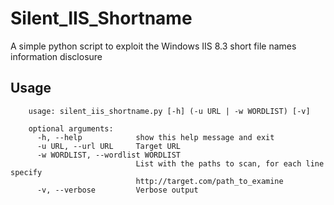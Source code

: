 # Silent_IIS_Shortname

A simple python script to exploit the Windows IIS 8.3 short file names information disclosure 

## Usage
        usage: silent_iis_shortname.py [-h] (-u URL | -w WORDLIST) [-v]

        optional arguments:
          -h, --help            show this help message and exit
          -u URL, --url URL     Target URL
          -w WORDLIST, --wordlist WORDLIST
                                List with the paths to scan, for each line specify
                                http://target.com/path_to_examine
          -v, --verbose         Verbose output
